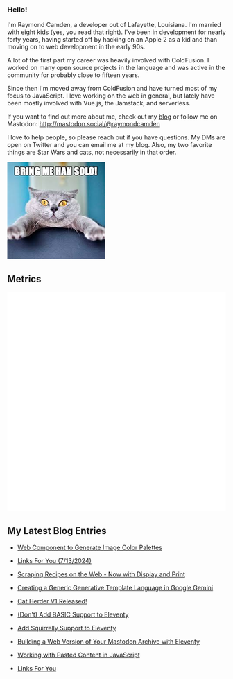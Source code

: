 ### Hello!

I'm Raymond Camden, a developer out of Lafayette, Louisiana. I'm married with eight kids (yes, you read that right). I've been in development for nearly forty years, having started off by hacking on an Apple 2 as a kid and than moving on to web development in the early 90s.

A lot of the first part my career was heavily involved with ColdFusion. I worked on many open source projects in the language and was active in the community for probably close to fifteen years. 

Since then I'm moved away from ColdFusion and have turned most of my focus to JavaScript. I love working on the web in general, but lately have been mostly involved with Vue.js, the Jamstack, and serverless. 

If you want to find out more about me, check out my [blog](https://www.raymondcamden.com) or follow me on Mastodon: <http://mastodon.social/@raymondcamden>

I love to help people, so please reach out if you have questions. My DMs are open on Twitter and you can email me at my blog. Also, my two favorite things are Star Wars and cats, not necessarily in that order.

![Star Wars cat](https://raw.githubusercontent.com/cfjedimaster/cfjedimaster/master/cat.jpg)

## Metrics

<picture>
  <img src="/github-metrics.svg" alt="Metrics">
</picture>

<!-- RSS -->
## My Latest Blog Entries

* [Web Component to Generate Image Color Palettes](https://www.raymondcamden.com/2024/07/16/web-component-to-generate-image-color-palettes)

* [Links For You (7/13/2024)](https://www.raymondcamden.com/2024/07/13/links-for-you)

* [Scraping Recipes on the Web - Now with Display and Print](https://www.raymondcamden.com/2024/07/12/scraping-recipes-on-the-web-now-with-display-and-print)

* [Creating a Generic Generative Template Language in Google Gemini](https://www.raymondcamden.com/2024/07/10/creating-a-generic-generative-template-language-in-google-gemini)

* [Cat Herder V1 Released!](https://www.raymondcamden.com/2024/07/09/cat-herder-v1-released)

* [(Don't) Add BASIC Support to Eleventy](https://www.raymondcamden.com/2024/07/07/dont-add-basic-support-to-eleventy)

* [Add Squirrelly Support to Eleventy](https://www.raymondcamden.com/2024/07/06/add-squirrelly-support-to-eleventy)

* [Building a Web Version of Your Mastodon Archive with Eleventy](https://www.raymondcamden.com/2024/07/04/building-a-web-version-of-your-mastodon-archive-with-eleventy)

* [Working with Pasted Content in JavaScript](https://www.raymondcamden.com/2024/07/03/working-with-pasted-content-in-javascript)

* [Links For You](https://www.raymondcamden.com/2024/06/29/links-for-you)

<!-- ENDRSS -->

